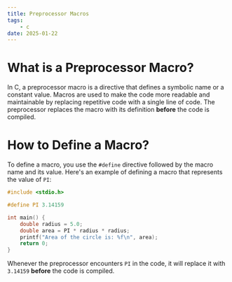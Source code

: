 ```yaml
---
title: Preprocessor Macros
tags:
    - c
date: 2025-01-22
---
```


# What is a Preprocessor Macro?

In C, a preprocessor macro is a directive that defines a symbolic name or a constant value. Macros are used to make the code more readable and maintainable by replacing repetitive code with a single line of code. The preprocessor replaces the macro with its definition **before** the code is compiled.

# How to Define a Macro?

To define a macro, you use the `#define` directive followed by the macro name and its value. Here's an example of defining a macro that represents the value of `PI`:

```c
#include <stdio.h>

#define PI 3.14159

int main() {
    double radius = 5.0;
    double area = PI * radius * radius;
    printf("Area of the circle is: %f\n", area);
    return 0;
}
```
Whenever the preprocessor encounters `PI` in the code, it will replace it with `3.14159` **before** the code is compiled.


